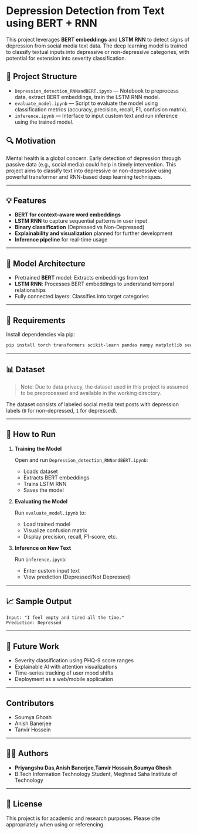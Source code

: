 # Depression Detection from Text using BERT + RNN

This project leverages **BERT embeddings** and **LSTM RNN** to detect signs of depression from social media text data. The deep learning model is trained to classify textual inputs into depressive or non-depressive categories, with potential for extension into severity classification.

## 📁 Project Structure

- `Depression_detection_RNNandBERT.ipynb` — Notebook to preprocess data, extract BERT embeddings, train the LSTM RNN model.
- `evaluate_model.ipynb` — Script to evaluate the model using classification metrics (accuracy, precision, recall, F1, confusion matrix).
- `inference.ipynb` — Interface to input custom text and run inference using the trained model.

## 🔍 Motivation

Mental health is a global concern. Early detection of depression through passive data (e.g., social media) could help in timely intervention. This project aims to classify text into depressive or non-depressive using powerful transformer and RNN-based deep learning techniques.

---

## 💡 Features

- **BERT for context-aware word embeddings**
- **LSTM RNN** to capture sequential patterns in user input
- **Binary classification** (Depressed vs Non-Depressed)
- **Explainability and visualization** planned for further development
- **Inference pipeline** for real-time usage

---

## 🧠 Model Architecture

- Pretrained **BERT** model: Extracts embeddings from text
- **LSTM RNN**: Processes BERT embeddings to understand temporal relationships
- Fully connected layers: Classifies into target categories

---

## 🧪 Requirements

Install dependencies via pip:

```bash
pip install torch transformers scikit-learn pandas numpy matplotlib seaborn
```
---

## 📊 Dataset

> Note: Due to data privacy, the dataset used in this project is assumed to be preprocessed and available in the working directory.

The dataset consists of labeled social media text posts with depression labels (`0` for non-depressed, `1` for depressed).

---

## 🚀 How to Run

1. **Training the Model**

   Open and run `Depression_detection_RNNandBERT.ipynb`:

   * Loads dataset
   * Extracts BERT embeddings
   * Trains LSTM RNN
   * Saves the model

2. **Evaluating the Model**

   Run `evaluate_model.ipynb` to:

   * Load trained model
   * Visualize confusion matrix
   * Display precision, recall, F1-score, etc.

3. **Inference on New Text**

   Run `inference.ipynb`:

   * Enter custom input text
   * View prediction (Depressed/Not Depressed)

---

## 📈 Sample Output

```text
Input: "I feel empty and tired all the time."
Prediction: Depressed
```

---

## 🔧 Future Work

* Severity classification using PHQ-9 score ranges
* Explainable AI with attention visualizations
* Time-series tracking of user mood shifts
* Deployment as a web/mobile application

---
## Contributors
 - Soumya Ghosh
 - Anish Banerjee
 - Tanvir Hossein
---
## 👨‍💻 Authors

* **Priyangshu Das**,**Anish Banerjee**,**Tanvir Hossain**,**Soumya Ghosh**
* B.Tech Information Technology Student, Meghnad Saha Institute of Technology

---

## 📜 License

This project is for academic and research purposes. Please cite appropriately when using or referencing.

